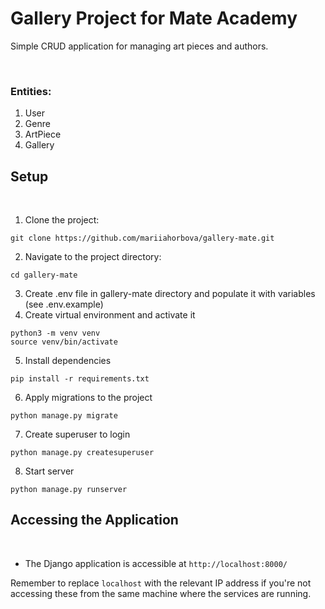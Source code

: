 # Gallery Project for Mate Academy
Simple CRUD application for managing art pieces and authors.


​
### Entities:
1. User
2. Genre
3. ArtPiece
4. Gallery

## Setup
​
1. Clone the project:
```
git clone https://github.com/mariiahorbova/gallery-mate.git
```
2. Navigate to the project directory:
```
cd gallery-mate
```
3. Create .env file in gallery-mate directory and populate it with variables (see .env.example)
4. Create virtual environment and activate it
```
python3 -m venv venv
source venv/bin/activate
```
5. Install dependencies
```
pip install -r requirements.txt
```
6. Apply migrations to the project
```
python manage.py migrate
```
7. Create superuser to login
```
python manage.py createsuperuser
```
8. Start server
```
python manage.py runserver
```

## Accessing the Application
​
* The Django application is accessible at `http://localhost:8000/`

​Remember to replace `localhost` with the relevant IP address if you're not accessing these from the same machine where the services are running.

